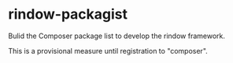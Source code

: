 # rindow-packagist

Bulid the Composer package list to develop the rindow framework.

This is a provisional measure until registration to "composer".
